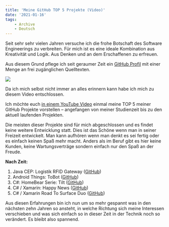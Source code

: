 ```yaml
---
title: 'Meine GitHub TOP 5 Projekte (Video)'
date: '2021-01-16'
tags:
    - Archive
    - Deutsch
---
```


Seit sehr sehr vielen Jahren versuche ich die frohe Botschaft des Software Engineerings zu verbreiten. Für mich ist es eine ideale Kombination aus Kreativität und Logik. Aus Denken und an dem Erschaffenen zu erfreuen.

Aus diesem Grund pflege ich seit geraumer Zeit ein [GitHub Profil](https://tscholze.github.io) mit einer Menge an frei zugänglichen Quelltexten.

![](assets/YT-Thumbnail-Tech-768x432.png)

Da ich mich selbst nicht immer an alles erinnern kann habe ich mich zu diesem Video entschlossen.

Ich möchte euch [in einem YouTube Video](https://www.youtube.com/watch?v=EdVfIXeYXF4) einmal meine TOP 5 meiner GitHub Projekte vorstellen – angefangen von meiner Studienzeit bis zu den aktuell laufenden Projekten.

Die meisten dieser Projekte sind für mich abgeschlossen und es findet keine weitere Entwicklung statt. Dies ist das Schöne wenn man in seiner Freizeit entwickelt. Man kann aufhören wenn man denkt es sei fertig oder es einfach keinen Spaß mehr macht. Anders als im Beruf gibt es hier keine Kunden, keine Wartungsverträge sondern einfach nur den Spaß an der Freude.

**Nach Zeit:**

1. Java CEP: Logistik RFID Gateway ([GitHub](https://github.com/tscholze/java-logistics-rfid-cep-ui))
2. Android Things: ToBot ([GitHub](https://github.com/tscholze/java-android-things-tobot))
3. C#: HomeBear Serie: Tilt ([GitHub](https://github.com/tscholze/dotnet-iot-homebear-tilt))
4. C# / Xamarin: Happy News ([GitHub](ttps://github.com/tscholze/xamarin-cognitive-services-news-app))
5. C# / Xamarin Road To Surface Duo ([GitHub](https://github.com/tscholze/xamarin-road-to-surface-duo))

Aus diesen Erfahrungen bin ich nun um so mehr gespannt was in den nächsten zehn Jahren so ansteht, in welche Richtung sich meine Interessen verschieben und was sich einfach so in dieser Zeit in der Technik noch so verändert. Es bleibt also spannend.